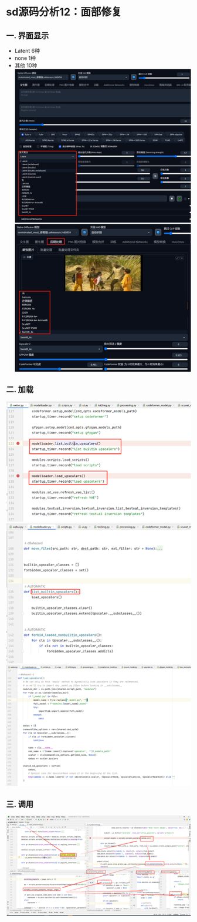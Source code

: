 # sd源码分析12：面部修复

## 一. 界面显示
- Latent 6种
- none   1种
- 其他   10种
![](.images/0428d21d.png)
![](.images/699c526d.png)

## 二. 加载
![](.images/74390547.png)
![](.images/190fe5f0.png)
![](.images/043d8ea5.png)

## 三. 调用
![](.images/434ef473.png)